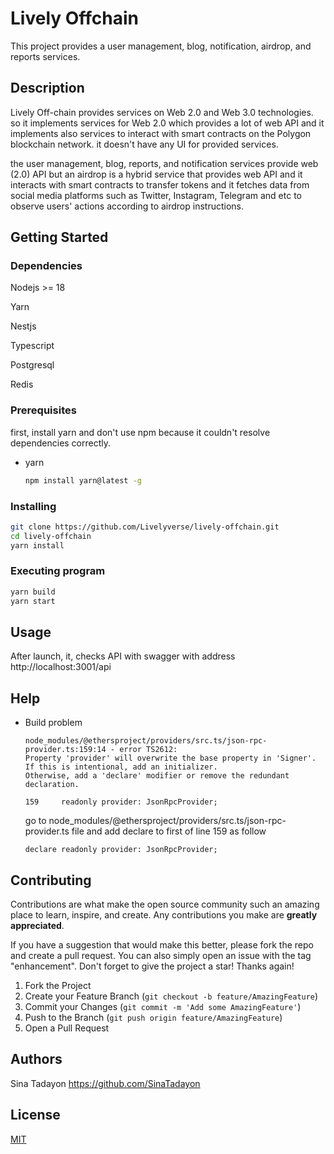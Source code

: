 # Lively Offchain

This project provides a user management, blog, notification, airdrop, and reports services.

## Description

Lively Off-chain provides services on Web 2.0 and Web 3.0 technologies. so it implements services for Web 2.0 which provides a lot of web API
and it implements also services to interact with smart contracts on the Polygon blockchain network. it doesn't have any UI for provided services.

the user management, blog, reports, and notification services provide web (2.0) API but an airdrop is a hybrid service that provides web API and it interacts with smart contracts to transfer tokens and it fetches data from social media platforms such as Twitter, Instagram, Telegram and etc to observe users' actions according to airdrop instructions.

<!--
*** An in-depth paragraph about your project and overview of use.
*** [![Product Name Screen Shot][product-screenshot]](https://example.com)
*** Here's a blank template to get started: To avoid retyping too much info. Do a search and replace with your text editor for the following:
*** `github_username`, `repo_name`, `twitter_handle`, `linkedin_username`, `email_client`, `email`, `project_title`, `project_description`
-->

## Getting Started

### Dependencies

Nodejs >= 18

Yarn

Nestjs

Typescript

Postgresql

Redis

### Prerequisites

 first, install yarn and don't use npm because it couldn't resolve dependencies correctly.
* yarn
  ```sh
  npm install yarn@latest -g
  ```

### Installing
  ```sh
  git clone https://github.com/Livelyverse/lively-offchain.git
  cd lively-offchain
  yarn install
  ```

### Executing program

```sh
yarn build
yarn start 
```

## Usage

After launch, it, checks API with swagger with address http://localhost:3001/api


## Help

* Build problem
  ```
  node_modules/@ethersproject/providers/src.ts/json-rpc-provider.ts:159:14 - error TS2612: 
  Property 'provider' will overwrite the base property in 'Signer'. If this is intentional, add an initializer. 
  Otherwise, add a 'declare' modifier or remove the redundant declaration.

  159     readonly provider: JsonRpcProvider;
  ```
  go to node_modules/@ethersproject/providers/src.ts/json-rpc-provider.ts file and add declare to first of line 159 as follow
  ```
  declare readonly provider: JsonRpcProvider;
  ```

## Contributing

Contributions are what make the open source community such an amazing place to learn, inspire, and create. Any contributions you make are **greatly appreciated**.

If you have a suggestion that would make this better, please fork the repo and create a pull request. You can also simply open an issue with the tag "enhancement".
Don't forget to give the project a star! Thanks again!

1. Fork the Project
2. Create your Feature Branch (`git checkout -b feature/AmazingFeature`)
3. Commit your Changes (`git commit -m 'Add some AmazingFeature'`)
4. Push to the Branch (`git push origin feature/AmazingFeature`)
5. Open a Pull Request


## Authors
Sina Tadayon https://github.com/SinaTadayon

<!--
## Version History

* 0.2
    * Various bug fixes and optimizations
    * See [commit change]() or See [release history]()
* 0.1
    * Initial Release
-->

## License

[MIT](https://github.com/Livelyverse/lively-offchain/blob/master/LICENSE)


<!-- ACKNOWLEDGMENTS 
## Acknowledgments

* []()
* []()
* []()
-->

